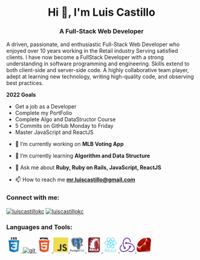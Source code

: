 <h1 align="center">Hi 👋, I'm Luis Castillo</h1>
<h3 align="center">A Full-Stack Web Developer</h3>

<p align="left">A driven, passionate, and enthusiastic Full-Stack Web Developer who enjoyed over 10 years working in the Retail industry Serving satisfied clients. I have now become a FullStack Developer with a strong understanding in software programming and engineering. Skills extend to both client-side and server-side code. A highly collaborative team player, adept at learning new technology, writing high-quality code, and observing best practices.</p>

**2022 Goals**
<ul>
  <li>Get a job as a Developer</li>
  <li>Complete my PortFolio</li>
  <li>Complete Algo and DataStructor Course</li>
  <li>5 Commits on GitHub Monday to Friday</li>
  <li>Master JavaScript and ReactJS</li>
</ul>

- 🔭 I’m currently working on **MLB Voting App**

- 🌱 I’m currently learning **Algorithm and Data Structure**

- 💬 Ask me about **Ruby, Ruby on Rails, JavaScript, ReactJS**

- 📫 How to reach me **mr.luiscastillo@gmail.com**

<h3 align="left">Connect with me:</h3>
<p align="left">
<a href="https://twitter.com/luiscastillokc" target="blank"><img align="center" src="https://raw.githubusercontent.com/rahuldkjain/github-profile-readme-generator/master/src/images/icons/Social/twitter.svg" alt="luiscastillokc" height="30" width="40" /></a>
<a href="https://linkedin.com/in/luiscastillokc" target="blank"><img align="center" src="https://raw.githubusercontent.com/rahuldkjain/github-profile-readme-generator/master/src/images/icons/Social/linked-in-alt.svg" alt="luiscastillokc" height="30" width="40" /></a>
</p>

<h3 align="left">Languages and Tools:</h3>
<p align="left"> <a href="https://www.w3schools.com/css/" target="_blank" rel="noreferrer"> <img src="https://raw.githubusercontent.com/devicons/devicon/master/icons/css3/css3-original-wordmark.svg" alt="css3" width="40" height="40"/> </a> <a href="https://git-scm.com/" target="_blank" rel="noreferrer"> <img src="https://www.vectorlogo.zone/logos/git-scm/git-scm-icon.svg" alt="git" width="40" height="40"/> </a> <a href="https://www.w3.org/html/" target="_blank" rel="noreferrer"> <img src="https://raw.githubusercontent.com/devicons/devicon/master/icons/html5/html5-original-wordmark.svg" alt="html5" width="40" height="40"/> </a> <a href="https://developer.mozilla.org/en-US/docs/Web/JavaScript" target="_blank" rel="noreferrer"> <img src="https://raw.githubusercontent.com/devicons/devicon/master/icons/javascript/javascript-original.svg" alt="javascript" width="40" height="40"/> </a> <a href="https://www.postgresql.org" target="_blank" rel="noreferrer"> <img src="https://raw.githubusercontent.com/devicons/devicon/master/icons/postgresql/postgresql-original-wordmark.svg" alt="postgresql" width="40" height="40"/> </a> <a href="https://rubyonrails.org" target="_blank" rel="noreferrer"> <img src="https://raw.githubusercontent.com/devicons/devicon/master/icons/rails/rails-original-wordmark.svg" alt="rails" width="40" height="40"/> </a> <a href="https://reactjs.org/" target="_blank" rel="noreferrer"> <img src="https://raw.githubusercontent.com/devicons/devicon/master/icons/react/react-original-wordmark.svg" alt="react" width="40" height="40"/> </a> <a href="https://redux.js.org" target="_blank" rel="noreferrer"> <img src="https://raw.githubusercontent.com/devicons/devicon/master/icons/redux/redux-original.svg" alt="redux" width="40" height="40"/> </a> <a href="https://www.ruby-lang.org/en/" target="_blank" rel="noreferrer"> <img src="https://raw.githubusercontent.com/devicons/devicon/master/icons/ruby/ruby-original.svg" alt="ruby" width="40" height="40"/> </a> </p>
